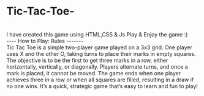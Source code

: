 # Tic-Tac-Toe-
<br>
I have created this game using HTML,CSS & Js
Play & Enjoy the game :)
<br>
---- How to Play: Rules -------
<br>
Tic Tac Toe is a simple two-player game played on a 3x3 grid. One player uses X and the other O, taking turns to place their marks in empty squares. The objective is to be the first to get three marks in a row, either horizontally, vertically, or diagonally. Players alternate turns, and once a mark is placed, it cannot be moved. The game ends when one player achieves three in a row or when all squares are filled, resulting in a draw if no one wins. It’s a quick, strategic game that’s easy to learn and fun to play! 
